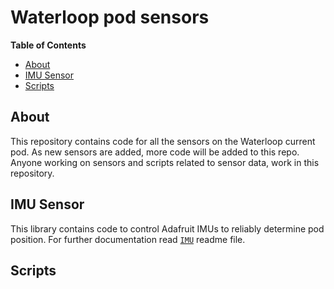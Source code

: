 # Waterloop pod sensors

**Table of Contents**

- [About](#about)
- [IMU Sensor](#imu-sensor)
- [Scripts](#scripts)

## About
This repository contains code for all the sensors on the Waterloop current pod. As new sensors
are added, more code will be added to this repo. Anyone working on sensors and scripts related
to sensor data, work in this repository.

## IMU Sensor
This library contains code to control Adafruit IMUs to reliably determine pod position. For further
documentation read [`IMU`]("https://github.com/teamwaterloop/sensors/tree/master/src/imu/IMU_README.md") readme file.

## Scripts
